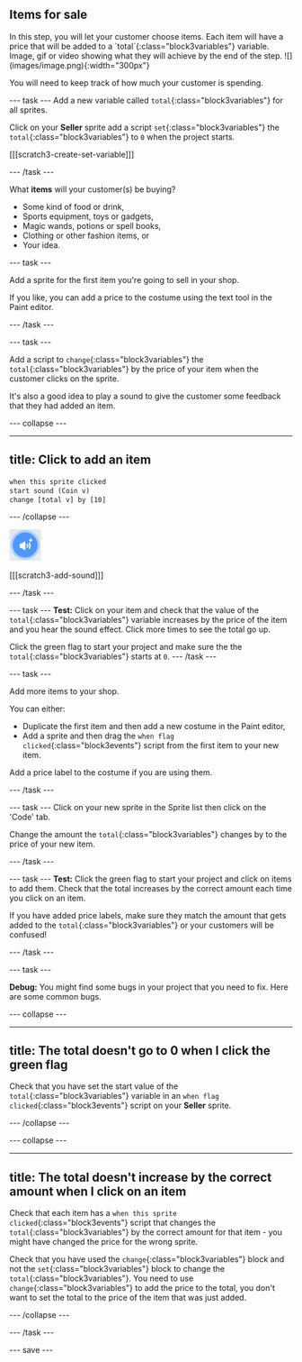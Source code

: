 ## Items for sale

<div style="display: flex; flex-wrap: wrap">
<div style="flex-basis: 200px; flex-grow: 1; margin-right: 15px;">
In this step, you will let your customer choose items. Each item will have a price that will be added to a `total`{:class="block3variables"} variable.

</div>
<div>
Image, gif or video showing what they will achieve by the end of the step. ![](images/image.png){:width="300px"}
</div>
</div>

You will need to keep track of how much your customer is spending.

--- task ---
Add a new variable called `total`{:class="block3variables"} for all sprites.

Click on your **Seller** sprite add a script `set`{:class="block3variables"} the `total`{:class="block3variables"} to `0` when the project starts.

[[[scratch3-create-set-variable]]]

--- /task ---

What **items** will your customer(s) be buying? 
+ Some kind of food or drink,
+ Sports equipment, toys or gadgets,
+ Magic wands, potions or spell books, 
+ Clothing or other fashion items, or
+ Your idea.

--- task ---

Add a sprite for the first item you're going to sell in your shop.

If you like, you can add a price to the costume using the text tool in the Paint editor.

--- /task ---

--- task ---

Add a script to `change`{:class="block3variables"} the `total`{:class="block3variables"} by the price of your item when the customer clicks on the sprite.

It's also a good idea to play a sound to give the customer some feedback that they had added an item.

--- collapse ---

---
title: Click to add an item
---

```blocks3
when this sprite clicked
start sound (Coin v)
change [total v] by [10]
```

--- /collapse ---

![The add a sound icon](images/add-sound.png)

[[[scratch3-add-sound]]]

--- /task ---

--- task ---
**Test:** Click on your item and check that the value of the `total`{:class="block3variables"} variable increases by the price of the item and you hear the sound effect. Click more times to see the total go up.

Click the green flag to start your project and make sure the the `total`{:class="block3variables"} starts at `0`.
--- /task ---

--- task ---

Add more items to your shop. 

You can either:
+ Duplicate the first item and then add a new costume in the Paint editor,
+ Add a sprite and then drag the `when flag clicked`{:class="block3events"} script from the first item to your new item.

Add a price label to the costume if you are using them.

--- /task ---

--- task ---
Click on your new sprite in the Sprite list then click on the 'Code' tab.

Change the amount the `total`{:class="block3variables"} changes by to the price of your new item.

--- /task ---

--- task ---
**Test:** Click the green flag to start your project and click on items to add them. Check that the total increases by the correct amount each time you click on an item. 

If you have added price labels, make sure they match the amount that gets added to the `total`{:class="block3variables"} or your customers will be confused!

--- /task ---

--- task ---

**Debug:** You might find some bugs in your project that you need to fix. Here are some common bugs.

--- collapse ---

---
title: The total doesn't go to 0 when I click the green flag
---

Check that you have set the start value of the `total`{:class="block3variables"} variable in an `when flag clicked`{:class="block3events"} script on your **Seller** sprite.

--- /collapse ---

--- collapse ---

---
title: The total doesn't increase by the correct amount when I click on an item
---

Check that each item has a `when this sprite clicked`{:class="block3events"} script that changes the `total`{:class="block3variables"} by the correct amount for that item - you might have changed the price for the wrong sprite.

Check that you have used the `change`{:class="block3variables"} block and not the `set`{:class="block3variables"} block to change the `total`{:class="block3variables"}. You need to use `change`{:class="block3variables"} to add the price to the total, you don't want to set the total to the price of the item that was just added.

--- /collapse ---

--- /task ---

--- save ---